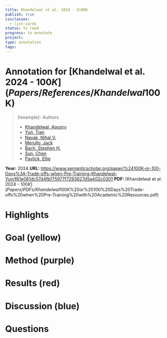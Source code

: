 ```yaml
---
title: Khandelwal et al. 2024 - $100K
publish: true
cssclasses:
  - list-cards
status: to read
progress: to annotate
project:
type: annotation
tags:
---
```

# Annotation for [Khandelwal et al. 2024 - $100K](Papers/References/Khandelwal%20et%20al.%202024%20-%20$100K)

> [!example]- Authors
> - [Khandelwal, Apoorv](Papers/People/Khandelwal%20Apoorv)
> - [Yun, Tian](Papers/People/Yun%20Tian)
> - [Nayak, Nihal V.](Papers/People/Nayak%20Nihal%20V.)
> - [Merullo, Jack](Papers/People/Merullo%20Jack)
> - [Bach, Stephen H.](Papers/People/Bach%20Stephen%20H.)
> - [Sun, Chen](Papers/People/Sun%20Chen)
> - [Pavlick, Ellie](Papers/People/Pavlick%20Ellie)

**Year:** 2024
**URL:** https://www.semanticscholar.org/paper/%24100K-or-100-Days%3A-Trade-offs-when-Pre-Training-Khandelwal-Yun/f61e081dc57d4fbf75977f7293627d5a402c0301
**PDF:** [Khandelwal et al. 2024 - $100K](Papers/PDFs/Khandelwal%20et%20al.%202024%20-%20$100K%20or%20100%20Days%20Trade-offs%20when%20Pre-Training%20with%20Academic%20Resources.pdf)

# Highlights


# Goal (yellow)


# Method (purple)


# Results (red)


# Discussion (blue)


# Questions

